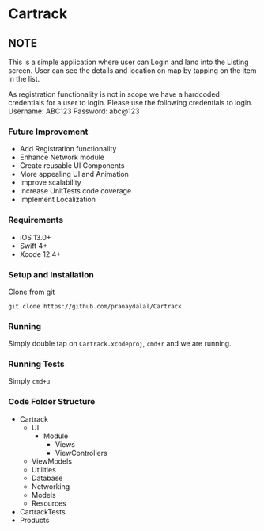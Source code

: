 # Cartrack

## NOTE

This is a simple application where user can Login and land into the Listing screen. User can see the details and location on map by tapping on the item in the list.

As registration functionality is not in scope we have a hardcoded credentials for a user to login. Please use the following credentials to login.
Username: ABC123
Password: abc@123

### Future Improvement
* Add Registration functionality
* Enhance Network module
* Create reusable UI Components
* More appealing UI and Animation
* Improve scalability
* Increase UnitTests code coverage
* Implement Localization

### Requirements
* iOS 13.0+
* Swift 4+
* Xcode 12.4+

### Setup and Installation

Clone from git
```
git clone https://github.com/pranaydalal/Cartrack
```

### Running

Simply double tap on `Cartrack.xcodeproj`,  `cmd+r` and we are running.

### Running Tests
Simply `cmd+u`

### Code Folder Structure
* Cartrack
    * UI
        * Module
          * Views
          * ViewControllers
    * ViewModels
    * Utilities
    * Database
    * Networking
    * Models
    * Resources
 * CartrackTests
 * Products
 
